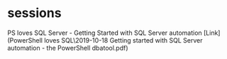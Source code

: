 # sessions

PS loves SQL Server - Getting Started with SQL Server automation [Link](PowerShell loves SQL\2019-10-18 Getting started with SQL Server automation - the PowerShell dbatool.pdf)